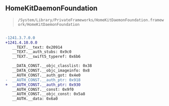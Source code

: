 ## HomeKitDaemonFoundation

> `/System/Library/PrivateFrameworks/HomeKitDaemonFoundation.framework/HomeKitDaemonFoundation`

```diff

-1241.3.7.0.0
+1241.4.10.0.0
   __TEXT.__text: 0x20914
   __TEXT.__auth_stubs: 0x9c0
   __TEXT.__swift5_typeref: 0x6b6

   __DATA_CONST.__objc_classlist: 0x38
   __DATA_CONST.__objc_imageinfo: 0x8
   __AUTH_CONST.__auth_got: 0x4e0
-  __AUTH_CONST.__auth_ptr: 0x918
+  __AUTH_CONST.__auth_ptr: 0x930
   __AUTH_CONST.__const: 0x9f0
   __AUTH_CONST.__objc_const: 0x5a8
   __AUTH.__data: 0x6a0

```
